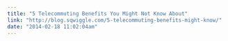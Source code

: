 ```yaml
---
title: "5 Telecommuting Benefits You Might Not Know About"
link: "http://blog.sqwiggle.com/5-telecommuting-benefits-might-know/"
date: "2014-02-18 11:02:04am"
---
```

